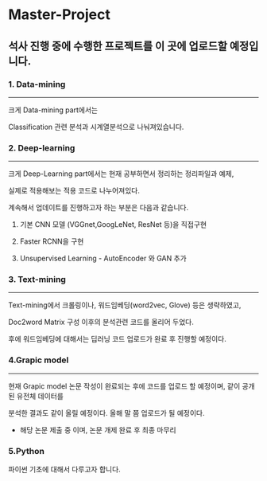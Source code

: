 # Master-Project

## 석사 진행 중에 수행한 프로젝트를 이 곳에 업로드할 예정입니다.


### 1. Data-mining
--------

크게 Data-mining part에서는

Classification 관련 분석과 시계열분석으로 나눠져있습니다.


### 2. Deep-learning
--------

크게 Deep-Learning part에서는 현재 공부하면서 정리하는 정리파일과 예제,

실제로 적용해보는 적용 코드로 나누어져있다. 

계속해서 업데이트를 진행하고자 하는 부분은 다음과 같습니다.

1. 기본 CNN 모델 (VGGnet,GoogLeNet, ResNet 등)을 직접구현

2. Faster RCNN을 구현

3. Unsupervised Learning - AutoEncoder 와 GAN 추가


### 3. Text-mining
--------

Text-mining에서 크롤링이나, 워드임베딩(word2vec, Glove) 등은 생략하였고,

Doc2word Matrix 구성 이후의 분석관련 코드를 올리어 두었다. 

후에 워드임베딩에 대해서는 딥러닝 코드 업로드가 완료 후 진행할 예정이다.


### 4.Grapic model 
--------

현재 Grapic model 논문 작성이 완료되는 후에 코드를 업로드 할 예정이며, 같이 공개된 유전체 데이터를

분석한 결과도 같이 올릴 예정이다. 올해 말 쯤 업로드가 될 예정이다. 

 - 해당 논문 제출 중 이며, 논문 개제 완료 후 최종 마무리
 
 
 ### 5.Python
 파이썬 기초에 대해서 다루고자 합니다.

